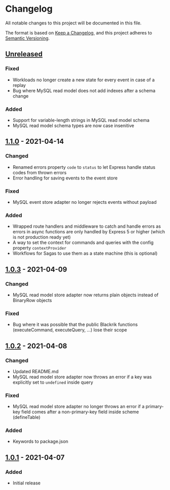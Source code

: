 # Changelog
All notable changes to this project will be documented in this file.

The format is based on [Keep a Changelog](https://keepachangelog.com/en/1.0.0/),
and this project adheres to [Semantic Versioning](https://semver.org/spec/v2.0.0.html).

## [Unreleased]

### Fixed
- Workloads no longer create a new state for every event in case of a replay
- Bug where MySQL read model does not add indexes after a schema change

### Added
- Support for variable-length strings in MySQL read model schema
- MySQL read model schema types are now case insenitive

## [1.1.0] - 2021-04-14
### Changed
- Renamed errors property `code` to `status` to let Express handle status codes from thrown errors
- Error handling for saving events to the event store

### Fixed
- MySQL event store adapter no longer rejects events without payload

### Added
- Wrapped route handlers and middleware to catch and handle errors as errors in async functions are only handled by Express 5 or higher (which is not production ready yet)
- A way to set the context for commands and queries with the config property `contextProvider`
- Workflows for Sagas to use them as a state machine (this is optional)

## [1.0.3] - 2021-04-09
### Changed
- MySQL read model store adapter now returns plain objects instead of BinaryRow objects

### Fixed
- Bug where it was possible that the public Blackrik functions (executeCommand, executeQuery, ...) lose their scope

## [1.0.2] - 2021-04-08
### Changed
- Updated README.md
- MySQL read model store adapter now throws an error if a key was explicitly set to `undefined` inside query

### Fixed
- MySQL read model store adapter no longer throws an error if a primary-key field comes after a non-primary-key field inside scheme (defineTable)

### Added
- Keywords to package.json

## [1.0.1] - 2021-04-07
### Added
- Initial release

[Unreleased]: https://github.com/wesone/blackrik/compare/v1.1.0...HEAD
[1.1.0]: https://github.com/wesone/blackrik/compare/v1.0.3...v1.1.0
[1.0.3]: https://github.com/wesone/blackrik/compare/v1.0.2...v1.0.3
[1.0.2]: https://github.com/wesone/blackrik/compare/v1.0.1...v1.0.2
[1.0.1]: https://github.com/wesone/blackrik/compare/v1.0.0...v1.0.1
